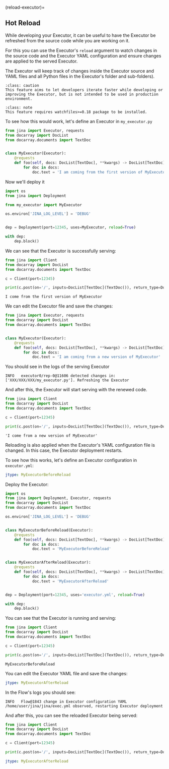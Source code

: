 (reload-executor)=
## Hot Reload

While developing your Executor, it can be useful to have the Executor be refreshed from the source code while you are working on it.

For this you can use the Executor's `reload` argument to watch changes in the source code and the Executor YAML configuration and ensure changes are applied to the served Executor.

The Executor will keep track of changes inside the Executor source and YAML files and all Python files in the Executor's folder and sub-folders).

````{admonition} Caution
:class: caution
This feature aims to let developers iterate faster while developing or improving the Executor, but is not intended to be used in production environment.
````

````{admonition} Note
:class: note
This feature requires watchfiles>=0.18 package to be installed.
````

To see how this would work, let's define an Executor in `my_executor.py`
```python
from jina import Executor, requests
from docarray import DocList
from docarray.documents import TextDoc


class MyExecutor(Executor):
    @requests
    def foo(self, docs: DocList[TextDoc], **kwargs) -> DocList[TextDoc]:
        for doc in docs:
            doc.text = 'I am coming from the first version of MyExecutor'
```

Now we'll deploy it

```python
import os
from jina import Deployment

from my_executor import MyExecutor

os.environ['JINA_LOG_LEVEL'] = 'DEBUG'


dep = Deployment(port=12345, uses=MyExecutor, reload=True)

with dep:
    dep.block()
```

We can see that the Executor is successfully serving:

```python
from jina import Client
from docarray import DocList
from docarray.documents import TextDoc

c = Client(port=12345)

print(c.post(on='/', inputs=DocList[TextDoc](TextDoc()), return_type=DocList[TextDoc])[0].text)
```

```text
I come from the first version of MyExecutor
```

We can edit the Executor file and save the changes:

```python
from jina import Executor, requests
from docarray import DocList
from docarray.documents import TextDoc


class MyExecutor(Executor):
    @requests
    def foo(self, docs: DocList[TextDoc], **kwargs) -> DocList[TextDoc]:
        for doc in docs:
            doc.text = 'I am coming from a new version of MyExecutor'
```

You should see in the logs of the serving Executor 

```text
INFO   executor0/rep-0@11606 detected changes in: ['XXX/XXX/XXX/my_executor.py']. Refreshing the Executor                                                             
```

And after this, the Executor will start serving with the renewed code.

```python
from jina import Client
from docarray import DocList
from docarray.documents import TextDoc

c = Client(port=12345)

print(c.post(on='/', inputs=DocList[TextDoc](TextDoc()), return_type=DocList[TextDoc])[0].text)
```

```text
'I come from a new version of MyExecutor'
```

Reloading is also applied when the Executor's YAML configuration file is changed. In this case, the Executor deployment restarts.

To see how this works, let's define an Executor configuration in `executor.yml`:

```yaml
jtype: MyExecutorBeforeReload
```

Deploy the Executor:

```python
import os
from jina import Deployment, Executor, requests
from docarray import DocList
from docarray.documents import TextDoc

os.environ['JINA_LOG_LEVEL'] = 'DEBUG'


class MyExecutorBeforeReload(Executor):
    @requests
    def foo(self, docs: DocList[TextDoc], **kwargs) -> DocList[TextDoc]:
        for doc in docs:
            doc.text = 'MyExecutorBeforeReload'


class MyExecutorAfterReload(Executor):
    @requests
    def foo(self, docs: DocList[TextDoc], **kwargs) -> DocList[TextDoc]:
        for doc in docs:
            doc.text = 'MyExecutorAfterReload'


dep = Deployment(port=12345, uses='executor.yml', reload=True)

with dep:
    dep.block()
```

You can see that the Executor is running and serving:

```python
from jina import Client
from docarray import DocList
from docarray.documents import TextDoc

c = Client(port=12345)

print(c.post(on='/', inputs=DocList[TextDoc](TextDoc()), return_type=DocList[TextDoc])[0].text)
```

```text
MyExecutorBeforeReload
```

You can edit the Executor YAML file and save the changes:

```yaml
jtype: MyExecutorAfterReload
```

In the Flow's logs you should see:

```text
INFO   Flow@1843 change in Executor configuration YAML /home/user/jina/jina/exec.yml observed, restarting Executor deployment  
```

And after this, you can see the reloaded Executor being served:

```python
from jina import Client
from docarray import DocList
from docarray.documents import TextDoc

c = Client(port=12345)

print(c.post(on='/', inputs=DocList[TextDoc](TextDoc()), return_type=DocList[TextDoc])[0].text)
```

```yaml
jtype: MyExecutorAfterReload
```
